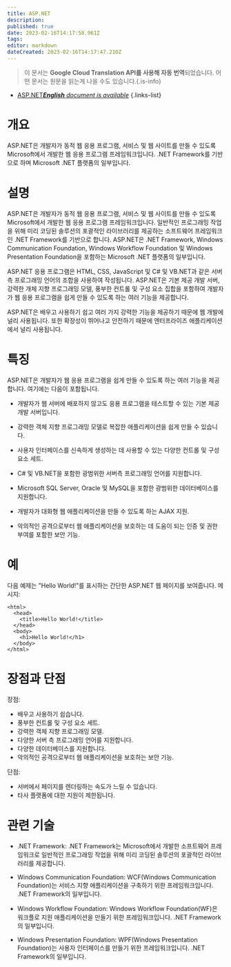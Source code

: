 ```yaml
---
title: ASP.NET
description: 
published: true
date: 2023-02-16T14:17:58.961Z
tags: 
editor: markdown
dateCreated: 2023-02-16T14:17:47.210Z
---
```


> 이 문서는 **Google Cloud Translation API를 사용해 자동 번역**되었습니다.
어떤 문서는 원문을 읽는게 나을 수도 있습니다.{.is-info}



- [ASP.NET***English** document is available*](/en/Knowledge-base/Dictionary/asp-net)
{.links-list}


# 개요

ASP.NET은 개발자가 동적 웹 응용 프로그램, 서비스 및 웹 사이트를 만들 수 있도록 Microsoft에서 개발한 웹 응용 프로그램 프레임워크입니다. .NET Framework를 기반으로 하며 Microsoft .NET 플랫폼의 일부입니다.

# 설명

ASP.NET은 개발자가 동적 웹 응용 프로그램, 서비스 및 웹 사이트를 만들 수 있도록 Microsoft에서 개발한 웹 응용 프로그램 프레임워크입니다. 일반적인 프로그래밍 작업을 위해 미리 코딩된 솔루션의 포괄적인 라이브러리를 제공하는 소프트웨어 프레임워크인 .NET Framework를 기반으로 합니다. ASP.NET은 .NET Framework, Windows Communication Foundation, Windows Workflow Foundation 및 Windows Presentation Foundation을 포함하는 Microsoft .NET 플랫폼의 일부입니다.

ASP.NET 응용 프로그램은 HTML, CSS, JavaScript 및 C# 및 VB.NET과 같은 서버 측 프로그래밍 언어의 조합을 사용하여 작성됩니다. ASP.NET은 기본 제공 개발 서버, 강력한 개체 지향 프로그래밍 모델, 풍부한 컨트롤 및 구성 요소 집합을 포함하여 개발자가 웹 응용 프로그램을 쉽게 만들 수 있도록 하는 여러 기능을 제공합니다.

ASP.NET은 배우고 사용하기 쉽고 여러 가지 강력한 기능을 제공하기 때문에 웹 개발에 널리 사용됩니다. 또한 확장성이 뛰어나고 안전하기 때문에 엔터프라이즈 애플리케이션에서 널리 사용됩니다.

# 특징

ASP.NET은 개발자가 웹 응용 프로그램을 쉽게 만들 수 있도록 하는 여러 기능을 제공합니다. 여기에는 다음이 포함됩니다.

- 개발자가 웹 서버에 배포하지 않고도 응용 프로그램을 테스트할 수 있는 기본 제공 개발 서버입니다.

- 강력한 객체 지향 프로그래밍 모델로 복잡한 애플리케이션을 쉽게 만들 수 있습니다.

- 사용자 인터페이스를 신속하게 생성하는 데 사용할 수 있는 다양한 컨트롤 및 구성 요소 세트.

- C# 및 VB.NET을 포함한 광범위한 서버측 프로그래밍 언어를 지원합니다.

- Microsoft SQL Server, Oracle 및 MySQL을 포함한 광범위한 데이터베이스를 지원합니다.

- 개발자가 대화형 웹 애플리케이션을 만들 수 있도록 하는 AJAX 지원.

- 악의적인 공격으로부터 웹 애플리케이션을 보호하는 데 도움이 되는 인증 및 권한 부여를 포함한 보안 기능.

# 예

다음 예제는 "Hello World!"를 표시하는 간단한 ASP.NET 웹 페이지를 보여줍니다. 메시지:

```
<html>
  <head>
    <title>Hello World!</title>
  </head>
  <body>
    <h1>Hello World!</h1>
  </body>
</html>
```

# 장점과 단점

장점:

- 배우고 사용하기 쉽습니다.
- 풍부한 컨트롤 및 구성 요소 세트.
- 강력한 객체 지향 프로그래밍 모델.
- 다양한 서버 측 프로그래밍 언어를 지원합니다.
- 다양한 데이터베이스를 지원합니다.
- 악의적인 공격으로부터 웹 애플리케이션을 보호하는 보안 기능.

단점:

- 서버에서 페이지를 렌더링하는 속도가 느릴 수 있습니다.
- 타사 플랫폼에 대한 지원이 제한됩니다.

# 관련 기술

- .NET Framework: .NET Framework는 Microsoft에서 개발한 소프트웨어 프레임워크로 일반적인 프로그래밍 작업을 위해 미리 코딩된 솔루션의 포괄적인 라이브러리를 제공합니다.

- Windows Communication Foundation: WCF(Windows Communication Foundation)는 서비스 지향 애플리케이션을 구축하기 위한 프레임워크입니다. .NET Framework의 일부입니다.

- Windows Workflow Foundation: Windows Workflow Foundation(WF)은 워크플로 지원 애플리케이션을 만들기 위한 프레임워크입니다. .NET Framework의 일부입니다.

- Windows Presentation Foundation: WPF(Windows Presentation Foundation)는 사용자 인터페이스를 만들기 위한 프레임워크입니다. .NET Framework의 일부입니다.